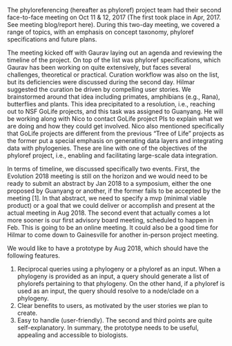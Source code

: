 The phyloreferencing (hereafter as phyloref) project team had their second face-to-face meeting on Oct 11 & 12, 2017 (The first took place in Apr, 2017.  See meeting blog/report here). During this two-day meeting, we covered a range of topics, with an emphasis on concept taxonomy, phyloref specifications and future plans.

The meeting kicked off with Gaurav laying out an agenda and reviewing the timeline of the project. On top of the list was phyloref specifications, which Gaurav has been working on quite extensively, but faces several challenges, theoretical or practical. Curation workflow was also on the list, but its deficiencies were discussed during the second day. Hilmar suggested the curation be driven by compelling user stories. We brainstormed around that idea including primates, amphibians (e.g., Rana), butterflies and plants. This idea precipitated to a resolution, i.e., reaching out to NSF GoLife projects, and this task was assigned to Guanyang. He will be working along with Nico to contact GoLife project PIs to explain what we are doing and how they could get involved. Nico also mentioned specifically that GoLife projects are different from the previous “Tree of Life” projects as the former put a special emphasis on generating data layers and integrating data with phylogenies. These are line with one of the objectives of the phyloref project, i.e., enabling and facilitating large-scale data integration.

In terms of timeline, we discussed specifically two events. First, the Evolution 2018 meeting is still on the horizon and we would need to be ready to submit an abstract by Jan 2018 to a symposium, either the one proposed by Guanyang or another, if the former fails to be accepted by the meeting [1]. In that abstract, we need to specify a mvp (minimal viable product) or a goal that we could deliver or accomplish and present at the actual meeting in Aug 2018. The second event that actually comes a lot more sooner is our first advisory board meeting, scheduled to happen in Feb. This is going to be an online meeting. It could also be a good time for Hilmar to come down to Gainesville for another in-person project meeting.

We would like to have a prototype by Aug 2018, which should have the following features. 

1. Reciprocal queries using a phylogeny or a phyloref as an input. When a phylogeny is provided as an input, a query should generate a list of phylorefs pertaining to that phylogeny. On the other hand, if a phyloref is used as an input, the query should resolve to a node/clade on a phylogeny. 
2. Clear benefits to users, as motivated by the user stories we plan to create. 
3. Easy to handle (user-friendly). The second and third points are quite self-explanatory. In summary, the prototype needs to be useful, appealing and accessible to biologists.
